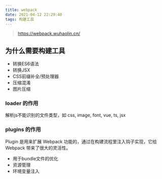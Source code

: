 ```yaml
---
title: webpack
date: 2021-04-12 22:29:40
tags: 构建工具
---
```


> https://webpack.wuhaolin.cn/

## 为什么需要构建工具
* 转换ES6语法
* 转换JSX
* CSS前缀补全/预处理器
* 压缩混淆
* 图片压缩


### loader 的作用
解析js不能识别的文件类型，如 css, image, font, vue, ts, jsx

### plugins 的作用
Plugin 是用来扩展 Webpack 功能的，通过在构建流程里注入钩子实现，它给 Webpack 带来了很大的灵活性。
* 用于bundle文件的优化
* 资源管理
* 环境变量注入


